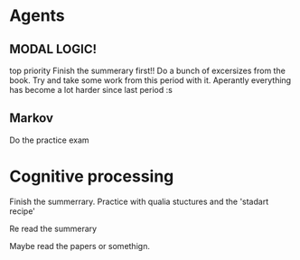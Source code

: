 # Agents
## MODAL LOGIC!
top priority
Finish the summerary first!!
Do a bunch of excersizes from the book.
Try and take some work from this period with it. Aperantly everything
has become a lot harder since last period :s
## Markov
Do the practice exam

# Cognitive processing
Finish the summerrary. Practice with qualia stuctures and
the 'stadart recipe'

Re read the summerary

Maybe read the papers or somethign.
